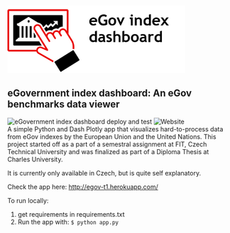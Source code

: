 <img id="eGov-logo-text-CZ" width="400" src="assets/Logo-text-en.png">

## eGovernment index dashboard: An eGov benchmarks data viewer
![eGovernment index dashboard deploy and test](https://github.com/Plavit/eGovernment-index-dashboard/workflows/eGovernment%20index%20dashboard%20deploy%20and%20test/badge.svg?branch=master)
![Website](https://img.shields.io/website?down_color=red&down_message=offline&up_message=online&url=http%3A%2F%2Fegov-t1.herokuapp.com%2F)
\
A simple Python and Dash Plotly app that visualizes hard-to-process data from eGov indexes by the European Union and the United Nations. This project started off as a part of a semestral assignment at FIT, Czech Technical University and was finalized as part of a Diploma Thesis at Charles University.

It is currently only available in Czech, but is quite self explanatory.

Check the app here:
http://egov-t1.herokuapp.com/

To run locally:

1) get requirements in requirements.txt
2) Run the app with:
`$ python app.py`
